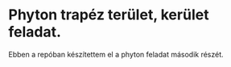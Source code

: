 # Phyton trapéz terület, kerület feladat.

Ebben a repóban készítettem el a phyton feladat második részét.
